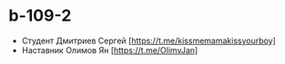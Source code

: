# b-109-2
* Студент Дмитриев Сергей [https://t.me/kissmemamakissyourboy]
* Наставник Олимов Ян [https://t.me/OlimvJan]